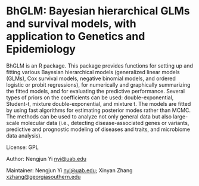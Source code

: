 # BhGLM: Bayesian hierarchical GLMs and survival models, with application to Genetics and Epidemiology 

BhGLM is an R package. This package provides functions for setting up and fitting various Bayesian hierarchical models (generalized linear models (GLMs), Cox survival models, negative binomial models, and ordered logistic or probit regressions), for numerically and graphically summarizing the fitted models, and for evaluating the predictive performance. Several types of priors on the coefficients can be used: double-exponential, Student-t, mixture double-exponential, and mixture t. The models are fitted by using fast algorithms for estimating posterior modes rather than MCMC. The methods can be used to analyze not only general data but also large-scale molecular data (i.e., detecting disease-associated genes or variants, predictive and prognostic modeling of diseases and traits, and microbiome data analysis).
       

License: GPL

Author: Nengjun Yi <nyi@uab.edu>

Maintainer: Nengjun Yi <nyi@uab.edu>; Xinyan Zhang <xzhang@georgiasouthern.edu>
